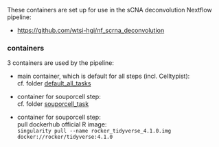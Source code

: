 These containers are set up for use in the sCNA deconvolution Nextflow pipeline:
- https://github.com/wtsi-hgi/nf_scrna_deconvolution

### containers

3 containers are used by the pipeline:
  
- main container, which is default for all steps (incl. Celltypist):  
  cf. folder [default_all_tasks](default_all_tasks)  
  
-  container for souporcell step:    
  cf. folder [souporcell_task](souporcell_task)  
  
-  container for souporcell step:    
  pull dockerhub official R image:   
  `singularity pull --name rocker_tidyverse_4.1.0.img docker://rocker/tidyverse:4.1.0`         
